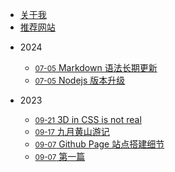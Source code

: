 <!-- 定制侧边栏 -->

* [关于我](core/about)
* [推荐网站](core/recommend_website.md)

- 2024
  - [<small>07-05</small> Markdown 语法长期更新](timeline_2024/0705_markdown_continue.md)
  - [<small>07-05</small> Nodejs 版本升级](timeline_2024/0705_update_nodejs.md)

- 2023
  - [<small>09-21</small> 3D in CSS is not real](timeline_2023/0921_spark_357)
  - [<small>09-17</small> 九月黄山游记](timeline_2023/0917_huangshan.md)
  - [<small>09-07</small> Github Page 站点搭建细节](timeline_2023/0907_create_a_github_page_site)
  - [<small>09-07</small> 第一篇](timeline_2023/0907_first_blog)
